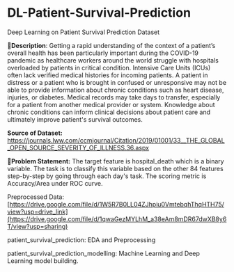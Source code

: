 # DL-Patient-Survival-Prediction
Deep Learning on Patient Survival Prediction Dataset


🧾**Description**: Getting a rapid understanding of the context of a patient’s overall health has been particularly important during the COVID-19 pandemic as healthcare workers around the world struggle with hospitals overloaded by patients in critical condition. Intensive Care Units (ICUs) often lack verified medical histories for incoming patients. A patient in distress or a patient who is brought in confused or unresponsive may not be able to provide information about chronic conditions such as heart disease, injuries, or diabetes. Medical records may take days to transfer, especially for a patient from another medical provider or system. Knowledge about chronic conditions can inform clinical decisions about patient care and ultimately improve patient's survival outcomes.

**Source of Dataset:** https://journals.lww.com/ccmjournal/Citation/2019/01001/33__THE_GLOBAL_OPEN_SOURCE_SEVERITY_OF_ILLNESS.36.aspx

🧭**Problem Statement:** The target feature is hospital_death which is a binary variable. The task is to classify this variable based on the other 84 features step-by-step by going through each day's task. The scoring metric is Accuracy/Area under ROC curve.

Preprocessed Data: [https://drive.google.com/file/d/1W5R7B0LL04ZJhpiu0VmtebqhThqHTH75/view?usp=drive_link](https://drive.google.com/file/d/1qwaGezMYLhM_a38eAm8mDR67dwXB8y6T/view?usp=sharing)

patient_survival_prediction: EDA and Preprocessing 

patient_survival_prediction_modelling: Machine Learning and Deep Learning model building.
